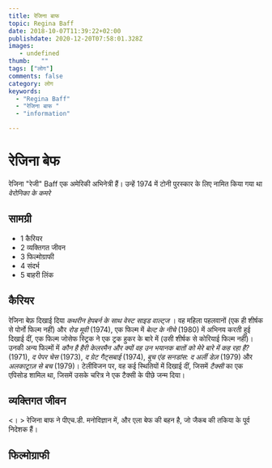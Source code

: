 ```yaml
---
title: रेजिना बाफ 
topic: Regina Baff
date: 2018-10-07T11:39:22+02:00
publishdate: 2020-12-20T07:58:01.328Z
images: 
   - undefined
thumb:   ""
tags: ["लोग"]
comments: false
category: लोग
keywords: 
  - "Regina Baff"
  - "रेजिना बाफ "
  - "information"

---
```

<h1> रेजिना बेफ </h1> <p> </p> <p> रेजिना "रेजी" Baff एक अमेरिकी अभिनेत्री हैं। उन्हें 1974 में टोनी पुरस्कार के लिए नामित किया गया था <i> वेरोनिका के कमरे </i> </p> <h2> सामग्री </h2> <ul> <li> 1 कैरियर </li> <li> 2 व्यक्तिगत जीवन </li> <li> 3 फिल्मोग्राफी </li> <li> 4 संदर्भ </li> <li> 5 बाहरी लिंक </li> </ul> <h2> कैरियर </h2> <p> रेजिना बेफ़ दिखाई दिया <i> कथरीन हेपबर्न के साथ वेस्ट साइड वाल्ट्ज </i>। वह महिला पहलवानों (एक ही शीर्षक से पोर्नो फिल्म नहीं) और <i> रोड मूवी </i> (1974), एक फिल्म में <i> बेल्ट के नीचे </i> (1980) में अभिनय करती हुई दिखाई दीं, एक फिल्म जोसेफ स्ट्रिक ने एक ट्रक हुकर के बारे में (उसी शीर्षक से कोरियाई फिल्म नहीं)। उनकी अन्य फिल्मों में <i> कौन है हैरी केलरमैन और क्यों वह उन भयानक बातों को मेरे बारे में कह रहा है? </I> (1971), <i> द पेपर चेस </i> (1973), <i> द ग्रेट गैट्सबाई </i> (1974), <i> बुच एंड सनडांस: द अर्ली डेज़ </i> (1979) और <i> अलकाट्राज़ से बच </i> (1979)। टेलीविजन पर, वह कई स्थितियों में दिखाई दीं, जिसमें <i> टैक्सी </i> का एक एपिसोड शामिल था, जिसमें उसके चरित्र ने एक टैक्सी के पीछे जन्म दिया। </p> <h2> व्यक्तिगत जीवन </h2> <। > रेजिना बाफ ने पीएच.डी. मनोविज्ञान में, और एला बेफ की बहन है, जो जैकब की तकिया के पूर्व निदेशक हैं। </p> <h2> फिल्मोग्राफी </h2> 
